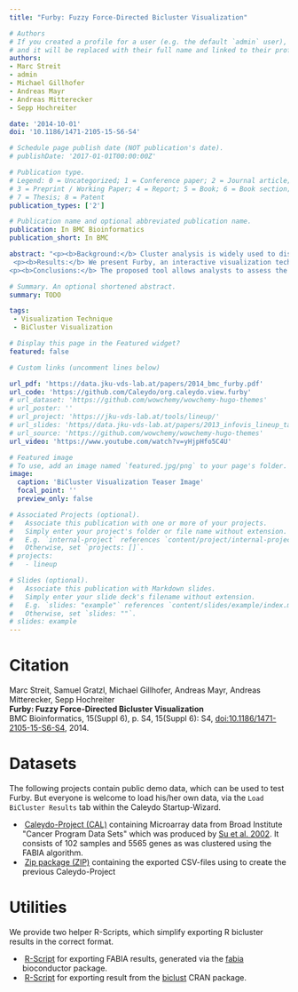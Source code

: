 ```yaml
---
title: "Furby: Fuzzy Force-Directed Bicluster Visualization"

# Authors
# If you created a profile for a user (e.g. the default `admin` user), write the username (folder name) here
# and it will be replaced with their full name and linked to their profile.
authors:
- Marc Streit
- admin
- Michael Gillhofer
- Andreas Mayr
- Andreas Mitterecker
- Sepp Hochreiter

date: '2014-10-01'
doi: '10.1186/1471-2105-15-S6-S4'

# Schedule page publish date (NOT publication's date).
# publishDate: '2017-01-01T00:00:00Z'

# Publication type.
# Legend: 0 = Uncategorized; 1 = Conference paper; 2 = Journal article;
# 3 = Preprint / Working Paper; 4 = Report; 5 = Book; 6 = Book section;
# 7 = Thesis; 8 = Patent
publication_types: ['2']

# Publication name and optional abbreviated publication name.
publication: In BMC Bioinformatics
publication_short: In BMC

abstract: "<p><b>Background:</b> Cluster analysis is widely used to discover patterns in multi-dimensional data. Clustered heatmaps are the standard technique for visualizing one-way and two-way clustering results. In clustered heatmaps, rows and/or columns are reordered, resulting in a representation that shows the clusters as contiguous blocks. However, for biclustering results, where clusters can overlap, it is not possible to reorder the matrix in this way without duplicating rows and/or columns.</p>
 <p><b>Results:</b> We present Furby, an interactive visualization technique for analyzing biclustering results. Our contribution is twofold. First, the technique provides an overview of a biclustering result, showing the actual data that forms the individual clusters together with the information which rows and columns they share. Second, for fuzzy clustering results, the proposed technique additionally enables analysts to interactively set the thresholds that transform the fuzzy (soft) clustering into hard clusters that can then be investigated using heatmaps or bar charts. Changes in the membership value thresholds are immediately reflected in the visualization. We demonstrate the value of Furby by loading biclustering results applied to a multi-tissue dataset into the visualization.</p>
<p><b>Conclusions:</b> The proposed tool allows analysts to assess the overall quality of a biclustering result. Based on this high-level overview, analysts can then interactively explore the individual biclusters in detail. This novel way of handling fuzzy clustering results also supports analysts in finding the optimal thresholds that lead to the best clusters.</p>"

# Summary. An optional shortened abstract.
summary: TODO

tags:
 - Visualization Technique
 - BiCluster Visualization

# Display this page in the Featured widget?
featured: false

# Custom links (uncomment lines below)

url_pdf: 'https://data.jku-vds-lab.at/papers/2014_bmc_furby.pdf'
url_code: 'https://github.com/Caleydo/org.caleydo.view.furby'
# url_dataset: 'https://github.com/wowchemy/wowchemy-hugo-themes'
# url_poster: ''
# url_project: 'https://jku-vds-lab.at/tools/lineup/'
# url_slides: 'https//data.jku-vds-lab.at/papers/2013_infovis_lineup_talk.pdf'
# url_source: 'https://github.com/wowchemy/wowchemy-hugo-themes'
url_video: 'https://www.youtube.com/watch?v=yHjpHfo5C4U'

# Featured image
# To use, add an image named `featured.jpg/png` to your page's folder.
image:
  caption: 'BiCluster Visualization Teaser Image'
  focal_point: ''
  preview_only: false

# Associated Projects (optional).
#   Associate this publication with one or more of your projects.
#   Simply enter your project's folder or file name without extension.
#   E.g. `internal-project` references `content/project/internal-project/index.md`.
#   Otherwise, set `projects: []`.
# projects:
#   - lineup

# Slides (optional).
#   Associate this publication with Markdown slides.
#   Simply enter your slide deck's filename without extension.
#   E.g. `slides: "example"` references `content/slides/example/index.md`.
#   Otherwise, set `slides: ""`.
# slides: example
---
```


# Citation

Marc Streit, Samuel Gratzl, Michael Gillhofer, Andreas Mayr, Andreas Mitterecker, Sepp Hochreiter <br>
**Furby: Fuzzy Force-Directed Bicluster Visualization** <br>
BMC Bioinformatics, 15(Suppl 6), p. S4, 15(Suppl 6): S4, [doi:10.1186/1471-2105-15-S6-S4](https://dx.doi.org/10.1186/1471-2105-15-S6-S4), 2014.

# Datasets

The following projects contain public demo data, which can be used to test Furby. But everyone is welcome to load his/her own data, via the `Load BiCluster Results` tab within the Caleydo Startup-Wizard.

- <i class="fa fa-download"></i>&nbsp;[Caleydo-Project (CAL)](https://data.jku-vds-lab.at/papers/2014_bmc_furby_multi_tissue_fabia20.cal) containing Microarray data from Broad Institute "Cancer Program Data Sets" which was produced by [Su et al. 2002](https://www.broadinstitute.org/cgi-bin/cancer/datasets.cgi). It consists of 102 samples and 5565 genes as was clustered using the FABIA algorithm.
- <i class="fa fa-download"></i>&nbsp;[Zip package (ZIP)](https://data.jku-vds-lab.at/papers/2014_bmc_furby_multi_tissue_fabia20.zip) containing the exported CSV-files using to create the previous Caleydo-Project

# Utilities

We provide two helper R-Scripts, which simplify exporting R bicluster results in the correct format.

- <i class="fa fa-download"></i>&nbsp;[R-Script](https://data.jku-vds-lab.at/papers/2014_bmc_furby_export_fabia.R) for exporting FABIA results, generated via the [fabia](https://www.bioconductor.org/packages/2.12/bioc/html/fabia.html) bioconductor package.
- <i class="fa fa-download"></i>&nbsp;[R-Script](https://data.jku-vds-lab.at/papers/2014_bmc_furby_export_biclust.R) for exporting result from the [biclust](https://cran.r-project.org/web/packages/biclust/index.html) CRAN package.
